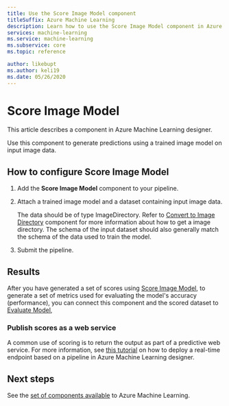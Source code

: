 ```yaml
---
title: Use the Score Image Model component
titleSuffix: Azure Machine Learning
description: Learn how to use the Score Image Model component in Azure Machine Learning to generate predictions using a trained image model.
services: machine-learning
ms.service: machine-learning
ms.subservice: core
ms.topic: reference

author: likebupt
ms.author: keli19
ms.date: 05/26/2020
---
```


# Score Image Model

This article describes a component in Azure Machine Learning designer.

Use this component to generate predictions using a trained image model on input image data.

## How to configure Score Image Model

1. Add the **Score Image Model** component to your pipeline.

2. Attach a trained image model and a dataset containing input image data. 

    The data should be of type ImageDirectory. Refer to [Convert to Image Directory](convert-to-image-directory.md) component for more information about how to get a image directory. The schema of the input dataset should also generally match the schema of the data used to train the model.

3. Submit the pipeline.

## Results

After you have generated a set of scores using [Score Image Model](score-image-model.md), to generate a set of metrics used for evaluating the model's accuracy (performance), you can connect this component and the scored dataset to [Evaluate Model](evaluate-model.md), 

### Publish scores as a web service

A common use of scoring is to return the output as part of a predictive web service. For more information, see [this tutorial](../tutorial-designer-automobile-price-deploy.md) on how to deploy a real-time endpoint based on a pipeline in Azure Machine Learning designer.

## Next steps

See the [set of components available](component-reference.md) to Azure Machine Learning.